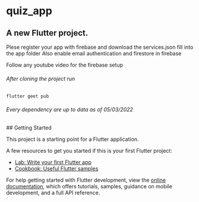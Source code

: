 # quiz_app

<h2>A new Flutter project.</h2>
<blockquotes>
Plese register your app with firebase and download the services.json fill into the app folder
  Also enable email authentication and firestore in firebase 
</blockquotes>
<p>Follow any youtube video for the firebase setup
<p>
  <h6>After cloning the project run</h6>
  <code>flutter geet pub</code>
  <h6>Every dependency are up to data as of 05/03/2022</h6>
## Getting Started

This project is a starting point for a Flutter application.

A few resources to get you started if this is your first Flutter project:

- [Lab: Write your first Flutter app](https://docs.flutter.dev/get-started/codelab)
- [Cookbook: Useful Flutter samples](https://docs.flutter.dev/cookbook)

For help getting started with Flutter development, view the
[online documentation](https://docs.flutter.dev/), which offers tutorials,
samples, guidance on mobile development, and a full API reference.
